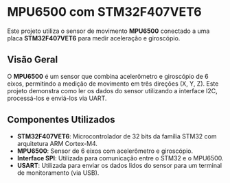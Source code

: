 # MPU6500 com STM32F407VET6

Este projeto utiliza o sensor de movimento **MPU6500** conectado a uma placa **STM32F407VET6** para medir aceleração e giroscópio.

## Visão Geral

O **MPU6500** é um sensor que combina acelerômetro e giroscópio de 6 eixos, permitindo a medição de movimento em três direções (X, Y, Z). Este projeto demonstra como ler os dados do sensor utilizando a interface I2C, processá-los e enviá-los via UART.

## Componentes Utilizados

- **STM32F407VET6**: Microcontrolador de 32 bits da família STM32 com arquitetura ARM Cortex-M4.
- **MPU6500**: Sensor de 6 eixos com acelerômetro e giroscópio.
- **Interface SPI**: Utilizada para comunicação entre o STM32 e o MPU6500.
- **USART**: Utilizada para enviar os dados lidos do sensor para um terminal de monitoramento (via USB).
